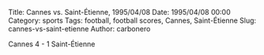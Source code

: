 Title: Cannes vs. Saint-Étienne, 1995/04/08
Date: 1995/04/08 00:00
Category: sports
Tags: football, football scores, Cannes, Saint-Étienne
Slug: cannes-vs-saint-etienne
Author: carbonero


Cannes 4 - 1 Saint-Étienne
